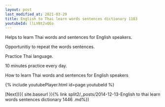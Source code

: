 ```yaml
---
layout: post
last_modified_at: 2021-03-29
title: English to Thai learn words sentences dictionary 1103 
youtubeId: llLVBt2vQEo
---
```

 
 
Helps to learn Thai words and sentences for English speakers.

Opportunitiy to repeat the words sentences. 

Practice Thai language. 
 
10 minutes practice every day. 
 
How to learn Thai words and sentences for English speakers 
 
{% include youtubePlayer.html id=page.youtubeId %}
 
 
[Next]({{ site.baseurl }}{% link  split2/_posts/2014-12-13-English to thai learn words sentences dictionary 1446 .md%})
 
